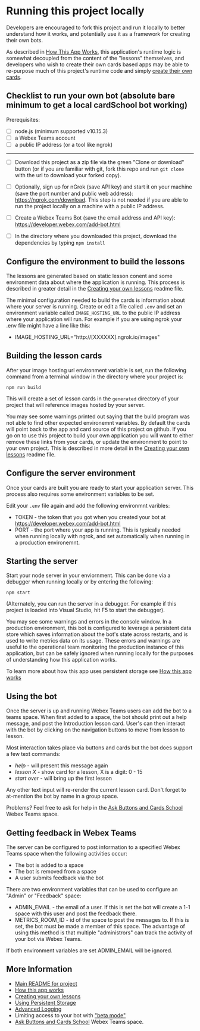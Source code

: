 # Running this project locally
Developers are encouraged to fork this project and run it locally to better understand how it works, and potentially use it as a framework for creating their own bots.

As described in [How This App Works](./overview.md), this application's runtime logic is somewhat decoupled from the content of the "lessons" themselves, and developers who wish to create their own cards based apps may be able to re-purpose much of this project's runtime code and simply [create their own cards](./lessons.md).

## Checklist to run your own bot (absolute bare minimum to get a local cardSchool bot working)

Prerequisites:

- [ ] node.js (minimum supported v10.15.3)
- [ ] a Webex Teams account
- [ ] a public IP address (or a tool like ngrok)

----
- [ ] Download this project as a zip file via the green "Clone or download" button (or if you are familiar with git, fork this repo and run `git clone` with the url to download your forked copy).

- [ ] Optionally, sign up for nGrok (save API key) and start it on your machine (save the port number and public web address): https://ngrok.com/download.  This step is not needed if you are able to run the project locally on a machine with a public IP address.

- [ ] Create a Webex Teams Bot (save the email address and API key): https://developer.webex.com/add-bot.html

- [ ] In the directory where you downloaded this project, download the dependencies by typing `npm install` 

## Configure the environment to build the lessons
The lessons are generated based on static lesson conent and some environment data about where the application is running.   This process is described in greater detail in the [Creating your own lessons](.doc/lessons.md) readme file.

The minimal configuration needed to build the cards is information about where your server is running.   Create or edit a file called `.env` and set an environment variable called `IMAGE_HOSTING_URL` to the public IP address where your application will run.  For example if you are using ngrok your .env file might have a line like this:

* IMAGE_HOSTING_URL="http://[XXXXXX].ngrok.io/images"

## Building the lesson cards
After your image hosting url environment variable is set, run the following command from a terminal window in the directory where your project is:

`npm run build`

This will create a set of lesson cards in the `generated` directory of your project that will reference images hosted by your server.

You may see some warnings printed out saying that the build program was not able to find other expected environemnt variables. By default the cards will point back to the app and card source of this project on github.   If you go on to use this project to build your own application you will want to either remove these links from your cards, or update the environment to point to your own project.   This is described in more detail in the [Creating your own lessons](.doc/lessons.md) readme file.


## Configure the server environment
Once your cards are built you are ready to start your application server.  This process also requires some environment variables to be set.

Edit your `.env` file again and add the following environmnt varibles:

* TOKEN - the token that you got when you created your bot at https://developer.webex.com/add-bot.html
* PORT - the port where your app is running.  This is typically needed when running locally with ngrok, and set automatically when running in a production environemnt.

## Starting the server

Start your node server in your enviornment.  This can be done via a debugger when running locally or by entering the following:

`npm start`

(Alternately, you can run the server in a debugger.  For example if this project is loaded into Visual Studio, hit F5 to start the debugger).

You may see some warnings and errors in the console window.  In a production environment, this bot is configured to leverage a persistent data store which saves information about the bot's state across restarts, and is used to write metrics data on its usage.   These errors and warnings are useful to the operational team monitoring the production instance of this application, but can be safely ignored when running locally for the purposes of understanding how this application works.

To learn more about how this app uses persistent storage see [How this app works](./doc/overview.md)

## Using the bot

Once the server is up and running Webex Teams users can add the bot to a teams space.  When first added to a space, the bot should print out a help message, and post the Introduction lesson card.   User's can then interact with the bot by clicking on the navigation buttons to move from lesson to lesson.

Most interaction takes place via buttons and cards but the bot does support a few text commands:
* *help* - will present this message again
* *lesson X* - show card for a lesson, X is a digit: 0 - 15
* *start over* - will bring up the first lesson

Any other text input will re-render the current lesson card.  Don't forget to at-mention the bot by name in a group space.

Problems? Feel free to ask for help in the [Ask Buttons and Cards School](https://eurl.io/#SJiS9VKTH) Webex Teams space.

## Getting feedback in Webex Teams

The server can be configured to post information to a specified Webex Teams space when the following activities occur:

* The bot is added to a space
* The bot is removed from a space
* A user submits feedback via the bot

There are two environment variables that can be used  to configure an "Admin" or "Feedback" space:

* ADMIN_EMAIL - the email of a user.  If this is set the bot will create a 1-1 space with this user and post the feedback there.
* METRICS_ROOM_ID - id of the space to post the messages to.  If this is set, the bot must be made a member of this space.  The advantage of using this method is that multiple "administrors" can track the activity of your bot via Webex Teams.  

If both environment variables are set ADMIN_EMAIL will be ignored.

## More Information

* [Main README for project](../README.md)
* [How this app works](.doc/overview.md)
* [Creating your own lessons](.doc/lessons.md)
* [Using Persistent Storage](./storage.md)
* [Advanced Logging](./logging.md)
* Limiting access to your bot with ["beta mode"](./beta-mode.md) 
* [Ask Buttons and Cards School](https://eurl.io/#SJiS9VKTH) Webex Teams space.

